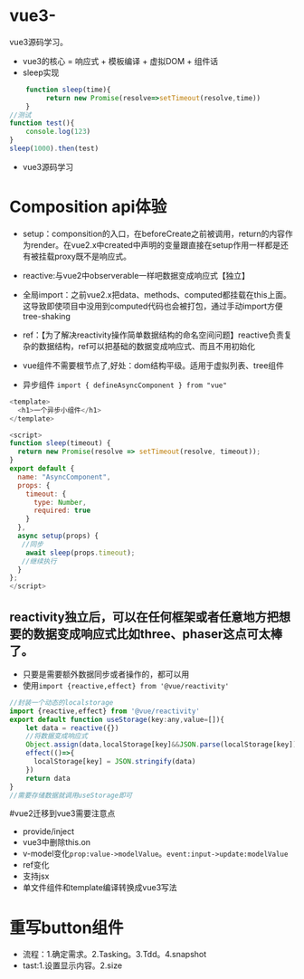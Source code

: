 # vue3-
vue3源码学习。
- vue3的核心 = 响应式 + 模板编译 +  虚拟DOM + 组件话
- sleep实现
```js
	function sleep(time){
	     return new Promise(resolve=>setTimeout(resolve,time))
	}
//测试
function test(){
	console.log(123)
}
sleep(1000).then(test)
```
- vue3源码学习

# Composition api体验
- setup：componsition的入口，在beforeCreate之前被调用，return的内容作为render。在vue2.x中created中声明的变量跟直接在setup作用一样都是还有被挂载proxy既不是响应式。
- reactive:与vue2中observerable一样吧数据变成响应式【独立】
- 全局import：之前vue2.x把data、methods、computed都挂载在this上面。这导致即使项目中没用到computed代码也会被打包，通过手动import方便tree-shaking
- ref：【为了解决reactivity操作简单数据结构的命名空间问题】reactive负责复杂的数据结构，ref可以把基础的数据变成响应式、而且不用初始化
- vue组件不需要根节点了,好处：dom结构平级。适用于虚拟列表、tree组件

- 异步组件
`import { defineAsyncComponent } from "vue"`

```js
<template>
  <h1>一个异步小组件</h1>
</template>

<script>
function sleep(timeout) {
  return new Promise(resolve => setTimeout(resolve, timeout));
}
export default {
  name: "AsyncComponent",
  props: {
    timeout: {
      type: Number,
      required: true
    }
  },
  async setup(props) {
   //同步
    await sleep(props.timeout);
   //继续执行
  }
};
</script>
```
##  reactivity独立后，可以在任何框架或者任意地方把想要的数据变成响应式比如three、phaser这点可太棒了。
- 只要是需要额外数据同步或者操作的，都可以用
- 使用`import {reactive,effect} from '@vue/reactivity'`
```js
//封装一个动态的localstorage
import {reactive,effect} from '@vue/reactivity'
export default function useStorage(key:any,value=[]){
    let data = reactive({})
    //将数据变成响应式
    Object.assign(data,localStorage[key]&&JSON.parse(localStorage[key])||value)
    effect(()=>{
      localStorage[key] = JSON.stringify(data)
    })
    return data
}
//需要存储数据就调用useStorage即可
```
#vue2迁移到vue3需要注意点
- provide/inject
- vue3中删除this.on
- v-model变化`prop:value->modelValue`。`event:input->update:modelValue`
- ref变化
- 支持jsx
- 单文件组件和template编译转换成vue3写法

# 重写button组件
- 流程：1.确定需求。2.Tasking。3.Tdd。4.snapshot
- tast:1.设置显示内容。2.size
